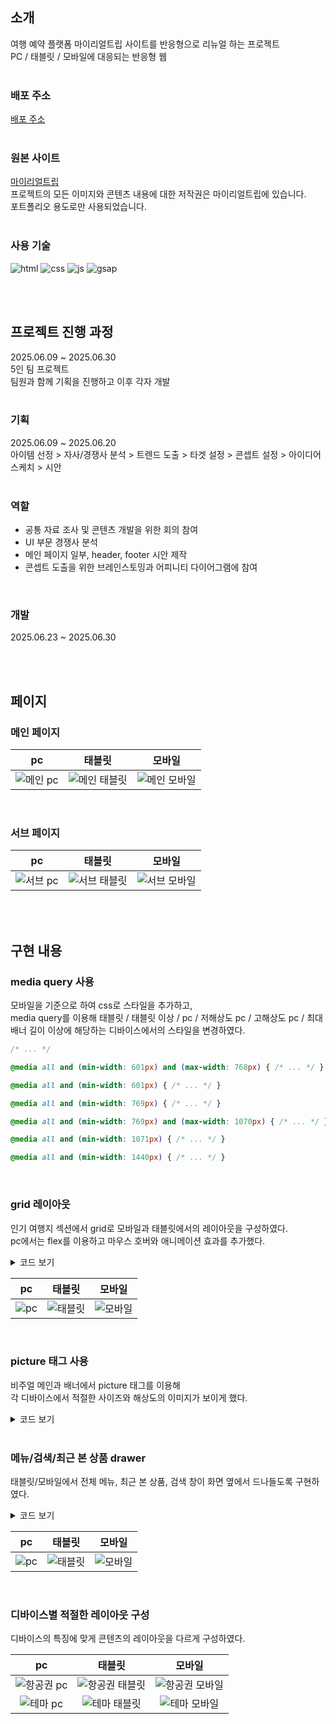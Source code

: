 ## 소개
여행 예약 플랫폼 마이리얼트립 사이트를 반응형으로 리뉴얼 하는 프로젝트  
PC / 태블릿 / 모바일에 대응되는 반응형 웹    
<br>

### 배포 주소
[배포 주소](https://sleeping-gabin.github.io/responsive-web/)  
<br>

### 원본 사이트
[마이리얼트립](https://www.myrealtrip.com/)  
프로젝트의 모든 이미지와 콘텐츠 내용에 대한 저작권은 마이리얼트립에 있습니다.  
포트폴리오 용도로만 사용되었습니다.  
<br>

### 사용 기술
![html](https://img.shields.io/badge/HTML5-E34F26?style=for-the-badge&logo=html5&logoColor=white)
![css](https://img.shields.io/badge/CSS3-1572B6?style=for-the-badge&logo=css&logoColor=white)
![js](https://img.shields.io/badge/JavaScript-F7DF1E?style=for-the-badge&logo=JavaScript&logoColor=white)
![gsap](https://img.shields.io/badge/gsap-0e100f?style=for-the-badge&logo=gsap&logoColor=0ae448)  

<br><br>

## 프로젝트 진행 과정
2025.06.09 ~ 2025.06.30  
5인 팀 프로젝트  
팀원과 함께 기획을 진행하고 이후 각자 개발  
<br>

### 기획
2025.06.09 ~ 2025.06.20  
아이템 선정 > 자사/경쟁사 분석 > 트렌드 도출 > 타겟 설정 > 콘셉트 설정 > 아이디어 스케치 > 시안  
<br>

### 역할
- 공통 자료 조사 및 콘텐츠 개발을 위한 회의 참여
- UI 부문 경쟁사 분석
- 메인 페이지 일부, header, footer 시안 제작
- 콘셉트 도출을 위한 브레인스토밍과 어피니티 다이어그램에 참여  
<br>

### 개발
2025.06.23 ~ 2025.06.30

<br><br>

## 페이지
### 메인 페이지
|pc   |태블릿|모바일|
|:---:|:---:|:---:|
|![메인 pc](https://github.com/user-attachments/assets/e69c2a73-f7d9-4731-b7e3-61863f8a8a8c)|![메인 태블릿](https://github.com/user-attachments/assets/18fcc830-1804-4439-8627-4f4fe4667406)|![메인 모바일](https://github.com/user-attachments/assets/1f318182-9e67-45cd-8730-d85592bc7c66)|

<br>

### 서브 페이지
|pc   |태블릿|모바일|
|:---:|:---:|:---:|
|![서브 pc](https://github.com/user-attachments/assets/6d7dd71e-b8a5-4486-9fa3-6fc3848adf35)|![서브 태블릿](https://github.com/user-attachments/assets/fe2e9cee-8a87-4598-a21d-12860cdfeec2)|![서브 모바일](https://github.com/user-attachments/assets/d5c71b83-744e-4bb2-a212-9d2702ee115d)|

<br><br>

## 구현 내용
### media query 사용
모바일을 기준으로 하여 css로 스타일을 추가하고,  
media query를 이용해 태블릿 / 태블릿 이상 / pc / 저해상도 pc / 고해상도 pc / 최대 배너 길이 이상에 해당하는 디바이스에서의 스타일을 변경하였다.  

```css
/* ... */

@media all and (min-width: 601px) and (max-width: 768px) { /* ... */ }

@media all and (min-width: 601px) { /* ... */ }

@media all and (min-width: 769px) { /* ... */ }

@media all and (min-width: 769px) and (max-width: 1070px) { /* ... */ }

@media all and (min-width: 1071px) { /* ... */ }

@media all and (min-width: 1440px) { /* ... */ }
```
<br>

### grid 레이아웃
인기 여행지 섹션에서 grid로 모바일과 태블릿에서의 레이아웃을 구성하였다.  
pc에서는 flex를 이용하고 마우스 호버와 애니메이션 효과를 추가했다.  

<details>
<summary>코드 보기</summary>

```css
.best-section {
  display: grid;
  margin-bottom: 70px;
  padding: 0 10px;
  grid-template-columns: repeat(2, 1fr);
  gap: 10px;
}

.best-section .best-trip:first-of-type {
  grid-column: 1;
  grid-row: 1 / 3;
}

@media all and (min-width: 601px) and (max-width: 768px) {
  .best-section .best-trip:last-of-type {
    display: none;
  }

  .best-section .best-trip:first-of-type,
  .best-section .best-trip {
    grid-column: auto;
    grid-row: auto;
  }
}

@media all and (min-width: 769px) {
  .best-section {
    display: flex;
    padding: 0;
  }

  .best-section .best-trip {
    width: calc(var(--column-width) * 2 + 10px * 1);
    height: 300px;
    transition: all 300ms;
  }

  .best-section .best-trip.selected-best {
    width: calc(var(--column-width) * 4 + 10px * 3);
  }
}
```
</details>

|pc          |태블릿       |모바일       |
|:----------:|:----------:|:----------:|
|![pc](https://github.com/user-attachments/assets/a2ba162a-c298-4daf-9f6c-7ba1fcf3e419)|![태블릿](https://github.com/user-attachments/assets/0b1a0495-35d9-418b-b65e-c827d748cd4f)|![모바일](https://github.com/user-attachments/assets/d2a68f91-c544-450b-9b26-ff57949fe8c2)|

<br>

### picture 태그 사용
비주얼 메인과 배너에서 picture 태그를 이용해  
각 디바이스에서 적절한 사이즈와 해상도의 이미지가 보이게 했다.  

<details>
<summary>코드 보기</summary>

```html
<div class="swiper-wrapper">
  <div class="swiper-slide">
    <picture>
      <source media="(min-width: 1070px)" srcset="./images/visualmain/visualmain_1_wide.jpg">
      <source media="(min-width: 769px)" srcset="./images/visualmain/visualmain_1_pc.jpg">
      <source media="(min-width: 601px)" srcset="./images/visualmain/visualmain_1_tablet.jpg">
      <source media="(min-width: 320px)" srcset="./images/visualmain/visualmain_1_mobile.jpg">
      <img src="./images/visualmain/visualmain_1.jpg" alt="비주얼메인1" width="100%">
    </picture>
  </div>
  ...
</div>
```
</details>
<br>

### 메뉴/검색/최근 본 상품 drawer
태블릿/모바일에서 전체 메뉴, 최근 본 상품, 검색 창이 화면 옆에서 드나들도록 구현하였다.  

<details>
<summary>코드 보기</summary>

```js
function toggleRecentlyPage() {
  const recentlyBg = document.querySelector(".recently-bg");
  const recentlyPage = recentlyBg.querySelector(".recently-page");
  const pcRecentlyIcon = document.querySelector(".header .recently-btn");
  const mobileRecentlyIcon = document.querySelector(".nav-bar .nav-recently");
  const closeIcon = recentlyBg.querySelector(".close-icon");

  mobileRecentlyIcon.addEventListener("click", () => {
    recentlyBg.style.right = 0;
    gsap.to(recentlyPage, {
      right: "0",
      duration: 0.3,
    });
  });

  pcRecentlyIcon.addEventListener("click", () => {
    recentlyBg.style.right = 0;
    gsap.to(recentlyPage, {
      right: "0",
      duration: 0.3,
    });
  });

  closeIcon.addEventListener("click", () => {
    gsap.to(recentlyPage, {
      right: "-100%",
      duration: 0.3,
      onComplete: () => {
        recentlyBg.style.right = "-100%";
      }
    });
  });
}
```
</details>

|pc          |태블릿       |모바일       |
|:----------:|:----------:|:----------:|
|![pc](https://github.com/user-attachments/assets/430c6648-d2e9-434b-9815-5ac8cb865851)|![태블릿](https://github.com/user-attachments/assets/4183651d-631f-4e96-be15-d3cb52b548e9)|![모바일](https://github.com/user-attachments/assets/c381996e-a14a-4092-a1fa-f9ec9f82599f)|

<br>

### 디바이스별 적절한 레이아웃 구성
디바이스의 특징에 맞게 콘텐츠의 레이아웃을 다르게 구성하였다.  

|pc   |태블릿|모바일|
|:---:|:---:|:---:|
|![항공권 pc](https://github.com/user-attachments/assets/3d34c5fb-5199-4451-838e-861fd0a276b3)|![항공권 태블릿](https://github.com/user-attachments/assets/1ff9ec5e-5ac2-4283-b1cb-85f0fde25914)|![항공권 모바일](https://github.com/user-attachments/assets/23eee6bc-2c69-4c93-9e06-d6db3373c191)|
|![테마 pc](https://github.com/user-attachments/assets/c0cd9df7-e755-427b-a337-a85787ea2c40)|![테마 태블릿](https://github.com/user-attachments/assets/f837ac15-f95f-42f3-98f6-c5d81c32171a)|![테마 모바일](https://github.com/user-attachments/assets/6659fdb8-6734-42e6-8db4-b4710bd4ce21)|
